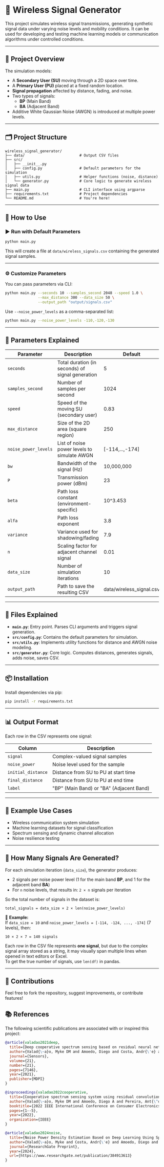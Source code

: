 # 📡 Wireless Signal Generator

This project simulates wireless signal transmissions, generating synthetic signal data under varying noise levels and mobility conditions. It can be used for developing and testing machine learning models or communication algorithms under controlled conditions.

---

## 🧠 Project Overview

The simulation models:

- A **Secondary User (SU)** moving through a 2D space over time.
- A **Primary User (PU)** placed at a fixed random location.
- **Signal propagation** affected by distance, fading, and noise.
- Two types of signals:
  - **BP** (Main Band)
  - **BA** (Adjacent Band)
- Additive White Gaussian Noise (AWGN) is introduced at multiple power levels.

---

## 🗂️ Project Structure

```
wireless_signal_generator/
├── data/                         # Output CSV files
├── src/
│   ├── __init__.py
│   ├── config.py                 # Default parameters for the simulation
│   ├── utils.py                  # Helper functions (noise, distance)
│   └── generator.py              # Core logic to generate wireless signal data
├── main.py                       # CLI interface using argparse
├── requirements.txt              # Project dependencies
└── README.md                     # You're here!
```

---

## 🚀 How to Use

### ▶️ Run with Default Parameters

```bash
python main.py
```

This will create a file at `data/wireless_signals.csv` containing the generated signal samples.

---

### ⚙️ Customize Parameters

You can pass parameters via CLI:

```bash
python main.py --seconds 10 --samples_second 2048 --speed 1.0 \
               --max_distance 300 --data_size 50 \
               --output_path "output/signals.csv"
```

Use `--noise_power_levels` as a comma-separated list:

```bash
python main.py --noise_power_levels -110,-120,-130
```

---

## 🔧 Parameters Explained

| Parameter            | Description                                                              | Default          |
|----------------------|--------------------------------------------------------------------------|------------------|
| `seconds`            | Total duration (in seconds) of signal generation                         | 5                |
| `samples_second`     | Number of samples per second                                             | 1024             |
| `speed`              | Speed of the moving SU (secondary user)                                  | 0.83             |
| `max_distance`       | Size of the 2D area (square region)                                      | 250              |
| `noise_power_levels` | List of noise power levels to simulate AWGN                              | [-114,...,-174]  |
| `bw`                 | Bandwidth of the signal (Hz)                                              | 10,000,000       |
| `P`                  | Transmission power (dBm)                                                | 23               |
| `beta`               | Path loss constant (environment-specific)                                | 10^3.453         |
| `alfa`               | Path loss exponent                                                        | 3.8              |
| `variance`           | Variance used for shadowing/fading                                       | 7.9              |
| `n`                  | Scaling factor for adjacent channel signal                               | 0.01             |
| `data_size`          | Number of simulation iterations                                           | 10               |
| `output_path`        | Path to save the resulting CSV                                            | data/wireless_signal.csv |

---

## 📂 Files Explained

- **`main.py`**: Entry point. Parses CLI arguments and triggers signal generation.
- **`src/config.py`**: Contains the default parameters for simulation.
- **`src/utils.py`**: Implements utility functions for distance and AWGN noise modeling.
- **`src/generator.py`**: Core logic. Computes distances, generates signals, adds noise, saves CSV.

---

## 📦 Installation

Install dependencies via pip:

```bash
pip install -r requirements.txt
```

---

## 📊 Output Format

Each row in the CSV represents one signal:

| Column           | Description                                  |
|------------------|----------------------------------------------|
| `signal`         | Complex-valued signal samples                |
| `noise_power`    | Noise level used for the sample              |
| `initial_distance`| Distance from SU to PU at start time        |
| `final_distance` | Distance from SU to PU at end time           |
| `label`          | "BP" (Main Band) or "BA" (Adjacent Band)     |

---

## 🧪 Example Use Cases

- Wireless communication system simulation
- Machine learning datasets for signal classification
- Spectrum sensing and dynamic channel allocation
- Noise resilience testing



---

## 🔢 How Many Signals Are Generated?

For each simulation iteration (`data_size`), the generator produces:

- 2 signals per noise power level (1 for the main band **BP**, and 1 for the adjacent band **BA**)
- For `n` noise levels, that results in: `2 × n` signals per iteration

So the total number of signals in the dataset is:

```
total_signals = data_size × 2 × len(noise_power_levels)
```

📝 **Example:**  
If `data_size = 10` and `noise_power_levels = [-114, -124, ..., -174]` (7 levels), then:
```
10 × 2 × 7 = 140 signals
```

Each row in the CSV file represents **one signal**, but due to the complex signal array stored as a string, it may visually span multiple lines when opened in text editors or Excel.  
To get the true number of signals, use `len(df)` in pandas.



---

## 🤝 Contributions

Feel free to fork the repository, suggest improvements, or contribute features!


## 📚 References

The following scientific publications are associated with or inspired this project:

```bibtex
@article{valadao2021deep,
  title={Deep cooperative spectrum sensing based on residual neural network using feature extraction and random forest classifier},
  author={Valad{\~a}o, Myke DM and Amoedo, Diego and Costa, Andr{\'e} and Carvalho, Celso and Sabino, Waldir},
  journal={Sensors},
  volume={21},
  number={21},
  pages={7146},
  year={2021},
  publisher={MDPI}
}

@inproceedings{valadao2022cooperative,
  title={Cooperative spectrum sensing system using residual convolutional neural network},
  author={Valad{\~a}o, Myke DM and Amoedo, Diego A and Pereira, Ant{\^o}nio MC and Tavares, Samuel A and Furtado, Rafael S and Carvalho, Celso B and Da Costa, Andr{\'e} LA and J{\'u}nior, Waldir SS},
  booktitle={2022 IEEE International Conference on Consumer Electronics (ICCE)},
  pages={1--5},
  year={2022},
  organization={IEEE}
}

@article{valadao2024noise,
  title={Noise Power Density Estimation Based on Deep Learning Using Spectrograms Extracted from Wireless Signals},
  author={Valad{\~a}o, Myke and Costa, Andr{\'e} and Amoedo, Diego and Carvalho, Celso},
  journal={ResearchGate Preprint},
  year={2024},
  url={https://www.researchgate.net/publication/384913613}
}

